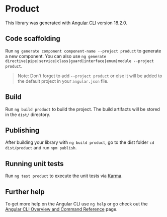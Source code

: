 # Product

This library was generated with [Angular CLI](https://github.com/angular/angular-cli) version 18.2.0.

## Code scaffolding

Run `ng generate component component-name --project product` to generate a new component. You can also use `ng generate directive|pipe|service|class|guard|interface|enum|module --project product`.

> Note: Don't forget to add `--project product` or else it will be added to the default project in your `angular.json` file.

## Build

Run `ng build product` to build the project. The build artifacts will be stored in the `dist/` directory.

## Publishing

After building your library with `ng build product`, go to the dist folder `cd dist/product` and run `npm publish`.

## Running unit tests

Run `ng test product` to execute the unit tests via [Karma](https://karma-runner.github.io).

## Further help

To get more help on the Angular CLI use `ng help` or go check out the [Angular CLI Overview and Command Reference](https://angular.dev/tools/cli) page.
